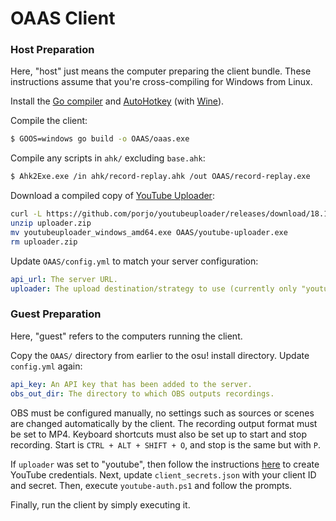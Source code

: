 # OAAS Client

### Host Preparation

Here, "host" just means the computer preparing the client bundle.
These instructions assume that you're cross-compiling for Windows from Linux.

Install the [Go compiler](https://golang.org) and [AutoHotkey](https://autohotkey.com) (with [Wine](https://www.winehq.org)).

Compile the client:

```sh
$ GOOS=windows go build -o OAAS/oaas.exe
```

Compile any scripts in `ahk/` excluding `base.ahk`:

```sh
$ Ahk2Exe.exe /in ahk/record-replay.ahk /out OAAS/record-replay.exe
```

Download a compiled copy of [YouTube Uploader](https://github.com/porjo/youtubeuploader):

```sh
curl -L https://github.com/porjo/youtubeuploader/releases/download/18.15/youtubeuploader_windows_amd64.zip -o uploader.zip
unzip uploader.zip
mv youtubeuploader_windows_amd64.exe OAAS/youtube-uploader.exe
rm uploader.zip
```

Update `OAAS/config.yml` to match your server configuration:

```yaml
api_url: The server URL.
uploader: The upload destination/strategy to use (currently only "youtube" is supported).
```

### Guest Preparation

Here, "guest" refers to the computers running the client.

Copy the `OAAS/` directory from earlier to the osu! install directory.
Update `config.yml` again:

```yaml
api_key: An API key that has been added to the server.
obs_out_dir: The directory to which OBS outputs recordings.
```

OBS must be configured manually, no settings such as sources or scenes are changed automatically by the client.
The recording output format must be set to MP4.
Keyboard shortcuts must also be set up to start and stop recording.
Start is `CTRL + ALT + SHIFT + O`, and stop is the same but with `P`.

If `uploader` was set to "youtube", then follow the instructions [here](https://github.com/porjo/youtubeuploader#youtube-api) to create YouTube credentials.
Next, update `client_secrets.json` with your client ID and secret.
Then, execute `youtube-auth.ps1` and follow the prompts.

Finally, run the client by simply executing it.
